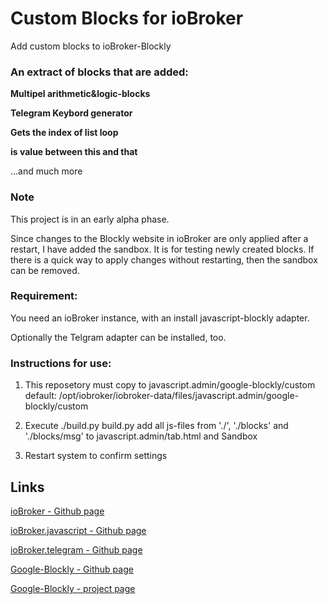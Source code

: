 # Custom Blocks for ioBroker
Add custom blocks to ioBroker-Blockly

### An extract of blocks that are added:

**Multipel arithmetic&logic-blocks**

**Telegram Keybord generator**

**Gets the index of list loop**

**is value between this and that**

...and much more


### Note

This project is in an early alpha phase.

Since changes to the Blockly website in ioBroker are only applied after a restart, I have added the sandbox.
It is for testing newly created blocks. If there is a quick way to apply changes without restarting, then the sandbox can be removed.

### Requirement:

You need an ioBroker instance, with an install javascript-blockly adapter.

Optionally the Telgram adapter can be installed, too.


### Instructions for use:

1. This reposetory must copy to javascript.admin/google-blockly/custom
   default: /opt/iobroker/iobroker-data/files/javascript.admin/google-blockly/custom

2. Execute ./build.py
   build.py add all js-files from './', './blocks' and './blocks/msg' to javascript.admin/tab.html and Sandbox

3. Restart system to confirm settings


## Links

[ioBroker - Github page](https://github.com/ioBroker/ioBroker)

[ioBroker.javascript - Github page](https://github.com/ioBroker/ioBroker.javascript)

[ioBroker.telegram - Github page](https://github.com/iobroker-community-adapters/ioBroker.telegram)

[Google-Blockly - Github page](https://github.com/google/blockly)

[Google-Blockly - project page](https://developers.google.com/blockly/)
